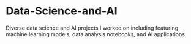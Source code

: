 # Data-Science-and-AI
Diverse data science and AI projects I worked on including featuring machine learning models, data analysis notebooks, and AI applications
